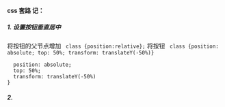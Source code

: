 #### css 套路 记：

##### 1. 设置按钮垂直居中
将按钮的父节点增加 ``` class {position:relative};```
将按钮 ``` class {position: absolute; top: 50%; transform: translateY(-50%)}```

```.button-vertical-center {
  position: absolute;
  top: 50%;
  transform: translateY(-50%)
}
```

##### 2. 

